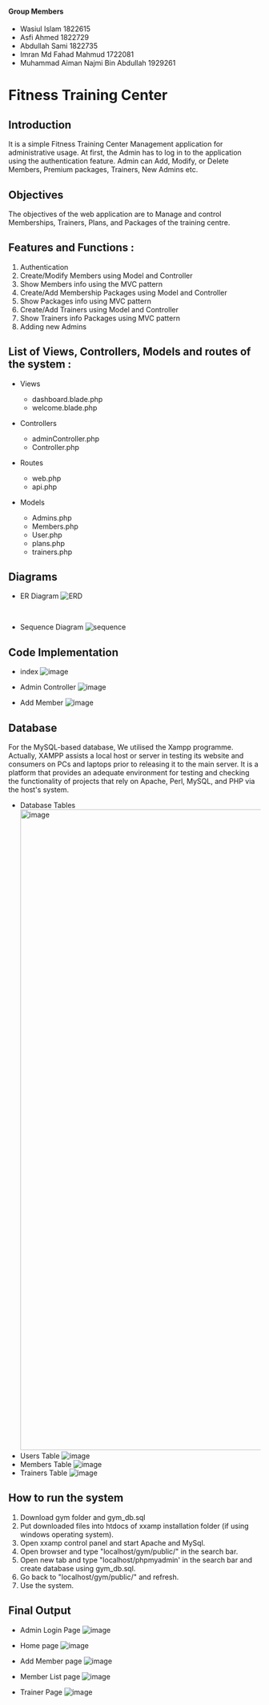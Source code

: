 #### Group Members
- Wasiul Islam 1822615
- Asfi Ahmed 1822729
- Abdullah Sami 1822735
- Imran Md Fahad Mahmud 1722081
- Muhammad Aiman Najmi Bin Abdullah 1929261

# Fitness Training Center

## Introduction 

 It is a simple Fitness Training Center Management application for administrative usage. At first, the Admin has to log in to the application using the authentication feature. Admin can Add, Modify, or Delete Members, Premium packages, Trainers, New Admins etc.


## Objectives
 The objectives of the web application are to Manage and control Memberships, Trainers,  Plans, and Packages of the training centre.

## Features and Functions :
1. Authentication
2. Create/Modify Members using Model and Controller
3. Show Members info using the MVC pattern
4. Create/Add Membership Packages using Model and Controller
5. Show Packages  info using MVC pattern
6. Create/Add Trainers using Model and Controller
7. Show  Trainers info Packages using MVC pattern
8. Adding new Admins

## List of Views, Controllers, Models and routes of the system :

- Views
  - dashboard.blade.php
  - welcome.blade.php
 
- Controllers
  - adminController.php
  - Controller.php

- Routes
  - web.php
  - api.php

- Models
  - Admins.php
  - Members.php
  - User.php
  - plans.php
  - trainers.php

 

## Diagrams
 - ER Diagram
 ![ERD](https://user-images.githubusercontent.com/100213178/171048064-dbb50ee9-8d51-4502-ba58-d2b7fd833519.png)
 </br>

  - Sequence Diagram 
  ![sequence](https://user-images.githubusercontent.com/100213178/171048086-3cab3668-15bc-45a7-b6d4-7f95f1bce855.jpeg)

 ## Code Implementation
 - index
  ![image](https://user-images.githubusercontent.com/100213178/173566863-91ebcf87-83ba-424e-a18c-e630d22219d8.png)

 - Admin Controller
  ![image](https://user-images.githubusercontent.com/100213178/173563465-e74d0691-a2f1-4f6d-b9f9-c96de03044e9.png)

 - Add Member
  ![image](https://user-images.githubusercontent.com/100213178/173563547-6b9447c6-8b2c-42d3-a194-a3d1783de25a.png)



## Database
For the MySQL-based database, We utilised the Xampp programme. Actually, XAMPP assists a local host or server in testing its website and consumers on PCs and laptops prior to releasing it to the main server. It is a platform that provides an adequate environment for testing and checking the functionality of projects that rely on Apache, Perl, MySQL, and PHP via the host's system.

- Database Tables
  <img width="1280" alt="image" src="https://user-images.githubusercontent.com/100213178/173560298-19c56985-a3ae-47ae-ae2d-2c4e3a925328.png">
- Users Table
  ![image](https://user-images.githubusercontent.com/100213178/173560578-1dbeb468-00d1-47b0-8854-a73cb9d87ee1.png)
- Members Table
![image](https://user-images.githubusercontent.com/100213178/173560667-51e79ff9-8b79-4258-9384-ec4c5be61623.png)
- Trainers Table
![image](https://user-images.githubusercontent.com/100213178/173560762-f2c4dd90-8471-4968-afbc-845a7d64d0bf.png)


## How to run the system
1. Download gym folder and gym_db.sql
2. Put downloaded files into htdocs of xxamp installation folder (if using windows operating system).
3. Open xxamp control panel and start Apache and MySql.
4. Open browser and type "localhost/gym/public/" in the search bar.
5. Open new tab and type "localhost/phpmyadmin' in the search bar and create database using gym_db.sql.
6. Go back to "localhost/gym/public/" and refresh.
7. Use the system.

## Final Output

- Admin Login Page
![image](https://user-images.githubusercontent.com/100213178/173564191-4f967e25-77ee-4e7c-ba66-922b632cf086.png)

- Home page
![image](https://user-images.githubusercontent.com/100213178/173564281-4e27514e-df11-4309-95f6-d7a0904d9de6.png)

- Add Member page
![image](https://user-images.githubusercontent.com/100213178/173566587-67293012-0def-4113-958b-56db65468fd5.png)

- Member List page
![image](https://user-images.githubusercontent.com/100213178/173564451-91d4d57c-786d-4177-9946-1bbe02377610.png)

- Trainer Page
![image](https://user-images.githubusercontent.com/100213178/173564519-8c17fcf3-a354-4ef3-99ae-104603b31d4f.png)
